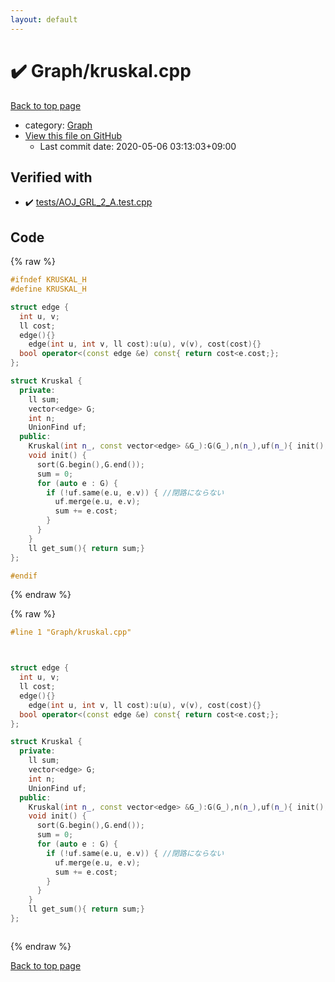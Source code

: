 ```yaml
---
layout: default
---
```


<!-- mathjax config similar to math.stackexchange -->
<script type="text/javascript" async
  src="https://cdnjs.cloudflare.com/ajax/libs/mathjax/2.7.5/MathJax.js?config=TeX-MML-AM_CHTML">
</script>
<script type="text/x-mathjax-config">
  MathJax.Hub.Config({
    TeX: { equationNumbers: { autoNumber: "AMS" }},
    tex2jax: {
      inlineMath: [ ['$','$'] ],
      processEscapes: true
    },
    "HTML-CSS": { matchFontHeight: false },
    displayAlign: "left",
    displayIndent: "2em"
  });
</script>

<script type="text/javascript" src="https://cdnjs.cloudflare.com/ajax/libs/jquery/3.4.1/jquery.min.js"></script>
<script src="https://cdn.jsdelivr.net/npm/jquery-balloon-js@1.1.2/jquery.balloon.min.js" integrity="sha256-ZEYs9VrgAeNuPvs15E39OsyOJaIkXEEt10fzxJ20+2I=" crossorigin="anonymous"></script>
<script type="text/javascript" src="../../assets/js/copy-button.js"></script>
<link rel="stylesheet" href="../../assets/css/copy-button.css" />


# :heavy_check_mark: Graph/kruskal.cpp

<a href="../../index.html">Back to top page</a>

* category: <a href="../../index.html#4cdbd2bafa8193091ba09509cedf94fd">Graph</a>
* <a href="{{ site.github.repository_url }}/blob/master/Graph/kruskal.cpp">View this file on GitHub</a>
    - Last commit date: 2020-05-06 03:13:03+09:00




## Verified with

* :heavy_check_mark: <a href="../../verify/tests/AOJ_GRL_2_A.test.cpp.html">tests/AOJ_GRL_2_A.test.cpp</a>


## Code

<a id="unbundled"></a>
{% raw %}
```cpp
#ifndef KRUSKAL_H
#define KRUSKAL_H

struct edge { 
  int u, v;
  ll cost; 
  edge(){}
	edge(int u, int v, ll cost):u(u), v(v), cost(cost){}
  bool operator<(const edge &e) const{ return cost<e.cost;};
};

struct Kruskal {
  private:
    ll sum;
    vector<edge> G;
    int n;
    UnionFind uf;
  public:
    Kruskal(int n_, const vector<edge> &G_):G(G_),n(n_),uf(n_){ init();}
    void init() {
      sort(G.begin(),G.end());
      sum = 0;
      for (auto e : G) {
        if (!uf.same(e.u, e.v)) { //閉路にならない
          uf.merge(e.u, e.v);
          sum += e.cost;
        }
      }
    }
    ll get_sum(){ return sum;}
};

#endif
```
{% endraw %}

<a id="bundled"></a>
{% raw %}
```cpp
#line 1 "Graph/kruskal.cpp"



struct edge { 
  int u, v;
  ll cost; 
  edge(){}
	edge(int u, int v, ll cost):u(u), v(v), cost(cost){}
  bool operator<(const edge &e) const{ return cost<e.cost;};
};

struct Kruskal {
  private:
    ll sum;
    vector<edge> G;
    int n;
    UnionFind uf;
  public:
    Kruskal(int n_, const vector<edge> &G_):G(G_),n(n_),uf(n_){ init();}
    void init() {
      sort(G.begin(),G.end());
      sum = 0;
      for (auto e : G) {
        if (!uf.same(e.u, e.v)) { //閉路にならない
          uf.merge(e.u, e.v);
          sum += e.cost;
        }
      }
    }
    ll get_sum(){ return sum;}
};



```
{% endraw %}

<a href="../../index.html">Back to top page</a>

